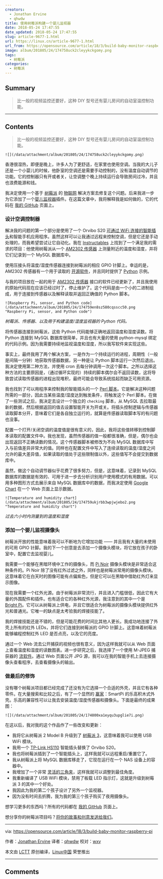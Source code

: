 ```yaml
---
creators:
  - Jonathan Ervine
  - qhwdw
title: 使用树莓派构建一个婴儿监视器
date: 2018-05-24 17:47:55
date_updated: 2018-05-24 17:47:55
slug: article-9677-1.html
url: https://linux.cn/article-9677-1.html
url_from: https://opensource.com/article/18/3/build-baby-monitor-raspberry-pi
image: album/201805/24/174758uck2cleyykckgomy.png
tags:
  - 树莓派
categories:
  - 树莓派
---
```


## Summary

> 比一般的视频监控还要好，这种 DIY 型号还有婴儿房间的自动室温控制功能。

***

<!-- more -->

## Contents

> 
> 比一般的视频监控还要好，这种 DIY 型号还有婴儿房间的自动室温控制功能。
> 
> 
> 

`![](/data/attachment/album/201805/24/174758uck2cleyykckgomy.png)`

香港很湿热，即便是晚上，许多人为了更舒适，在家里也使用空调。当我的大儿子还是一个小婴儿的时候，他卧室的空调还是需要手动控制的，没有温度自动调节的功能。它的控制器只有开或者关，让空调整个晚上持续运行会导致房间过冷，并且也浪费能源和钱。

我决定使用一个基于 [树莓派](https://opensource.com/tags/raspberry-pi) 的 [物联网](https://opensource.com/tags/internet-things) 解决方案去修复这个问题。后来我进一步为它添加了一个[婴儿监视器](https://opensource.com/article/17/9/gonimo)插件。在这篇文章中，我将解释我是如何做的，它的代码在 [我的 GitHub](https://github.com/jervine/rpi-temp-humid-monitor) 页面上。

### 设计空调控制器

解决我的问题的第一个部分是使用了一个 Orvibo S20 [可通过 WiFi 连接的智能插头](https://www.amazon.co.uk/marsboy-S20-Automation-Control-Smartphone/dp/B01LXKPUDK/ref=sr_1_1/258-6082934-2585109?ie=UTF8&amp;qid=1520578769&amp;sr=8-1&amp;keywords=orvibo+s20)和智能手机应用程序。虽然这样可以让我通过远程来控制空调，但是它还是手动处理的，而我希望尝试让它自动化。我在 [Instructables](http://www.instructables.com/id/Raspberry-Pi-Temperature-Humidity-Network-Monitor/) 上找到了一个满足我的需求的项目：他使用树莓派从一个 [AM2302 传感器](https://www.adafruit.com/product/393) 上测量附近的温度和湿度，并将它们记录到一个 MySQL 数据库中。

使用压接头将温度/湿度传感器连接到树莓派的相应 GPIO 针脚上。幸运的是，AM2302 传感器有一个用于读取的 [开源软件](https://github.com/adafruit/Adafruit_Python_DHT)，并且同时提供了 [Python](https://opensource.com/tags/python) 示例。

与我的项目放在一起的用于 [AM2302 传感器](https://github.com/adafruit/Adafruit-Raspberry-Pi-Python-Code/tree/legacy/Adafruit_DHT_Driver_Python) 接口的软件已经更新了，并且我使用的原始代码现在应该已经过时了，停止维护了。这个代码是由一个小的二进制组成，用于连接到传感器以及解释读取并返回正确值的 Python 脚本。

`![Raspberry Pi, sensor, and Python code](/data/attachment/album/201805/24/174759en8sz580cqsscc50.png "Raspberry Pi, sensor, and Python code")`

*树莓派、传感器、以及用于构建温度/湿度监视器的 Python 代码。*

将传感器连接到树莓派，这些 Python 代码能够正确地返回温度和湿度读数。将 Python 连接到 MySQL 数据库很简单，并且也有大量的使用 python-mysql 绑定的代码示例。因为我需要持续地监视温度和湿度，所以我写软件来实现这些。

事实上，最终我用了两个解决方案，一是作为一个持续运行的进程，周期性（一般是间隔一分钟）地获取传感器数据，另一种是让 Python 脚本运行一次然后退出。我决定使用第二种方法，并使用 cron 去每分钟调用一次这个脚本。之所以选择这种方法的主要原因是，（通过循环实现的）持续的脚本偶尔会不返回读数，这将导致尝试读取传感器的进程出现堆积，最终可能会导致系统挂起而缺乏可用资源。

我也找到了可以用程序来控制我的智能插头的一个 [Perl 脚本](https://github.com/franc-carter/bauhn-wifi)。它是解决这种问题所需的一部分，因此当某些温度/湿度达到触发条件，将触发这个 Perl 脚本。在做了一些测试之后，我决定去设计一个独立的 `checking` 脚本，从 MySQL 去拉取最新的数据，然后根据返回的值去设置智能开关为开或关。将插头控制逻辑与传感器读取脚本分开，意味着它们是各自独立运行的，就算是传感器读取脚本写的有问题也没事。

配置一个打开/关闭空调的温度值是很有意义的，因此，我将这些值转移到控制脚本读取的配置文件中。我也发现，虽然传感器的值一般都很准确，但是，偶尔也会出现返回不正确读数的情况。这个传感器脚本被修改为不向 MySQL 数据库中写入与前值差异非常大的值。同样也在配置文件中写入了连续读取的温度/湿度之间允许的最大差异值，如果读取的值处于这些限制值以外，这些值写不会提交到数据库中。

虽然，做这个自动调节器似乎花费了很多努力，但是，这意味着，记录到 MySQL 数据库的数据是有效的、可用于进一步去分析识别用户使用模式的有用数据。可以用多种图形方式去展示来自 MySQL 数据库中的数据，而我决定使用 [Google Chart](https://developers.google.com/chart/) 在一个 Web 页面上显示数据。

`![Temperature and humidity chart](/data/attachment/album/201805/24/174759ukjrbb3wpjwjebo2.png "Temperature and humidity chart")`

*过去六小时内测量到的温度和湿度*

### 添加一个婴儿监视摄像头

树莓派开放的性能意味着我可以不断地为它增加功能 —— 并且我有大量的未使用的可用 GPIO 针脚。我的下一个创意是去添加一个摄像头模块，将它放在孩子的卧室中，配置它去监视婴儿。

我需要一个能够在黑暗环境中工作的摄像头，而 [Pi Noir](https://www.raspberrypi.org/products/pi-noir-camera-v2/) 摄像头模块是非常适合这种条件的。Pi Noir 除了没有红外过滤之外，同样也是树莓派常用的摄像头模块。这意味着它在白天时的图像可能有点偏紫色，但是它可以在黑暗中借助红外灯来显示图像。

现在我需要一个红外光源。由于树莓派非常流行，并且进入门槛很低，因此它有大量的外围配件和插件。也有适合它的各种红外光源，我注意到的其中一个是 [Bright Pi](https://www.pi-supply.com/product/bright-pi-bright-white-ir-camera-light-raspberry-pi/)。它可以从树莓派上供电，并且它很适合为树莓派的摄像头模块提供红外光和普通光。它唯一的缺点是太考验我的焊接技能了。

我的焊接技能还是不错的，但是可能花费的时间比其他人更长。我成功地连接了外壳上所有的红外 LEDs，并将它们连接到树莓派的 GPIO 针脚上。这意味着树莓派能够编程控制红外 LED 是否点亮，以及它的亮度。

通过一个 Web 流去公开捕获的视频也很有意义，因为这样我就可以从 Web 页面上查看温度和湿度的读数图表。进一步研究之后，我选择了一个使用 M-JPEG 捕获器的 [流软件](https://elinux.org/RPi-Cam-Web-Interface)。通过 Web 页面公开 JPG 源，我可以在我的智能手机上去连接摄像头查看程序，去查看摄像头的输出。

### 做最后的修饰

没有哪个树莓派项目都已经完成了还没有为它选择一个合适的外壳，并且它有各种零件。在大量搜索和比较之后，有了一个显然的 [赢家](https://smarticase.com/collections/all/products/smartipi-kit-3)：SmartPi 的乐高积木式外壳。乐高的兼容性可以让我去安装温度/湿度传感器和摄像头。下面是最终的成果图：

`![](/data/attachment/album/201805/24/174800xa1eyqu3upglie7i.png)`

在这以后，我对我的这个作品作了一些改变和更新：

* 我将它从树莓派 2 Model B 升级到了 [树莓派 3](https://opensource.com/article/18/3/raspberry-pi-3b-model-news)，这意味着我可以使用 USB WiFi 模块。
* 我用一个 [TP-Link HS110](https://www.tp-link.com/uk/products/details/cat-5258_HS110.html) 智能插头替换了 Orvibo S20。
* 我也将树莓派插到了一个智能插头上，这样我就可以远程重启/重置它了。
* 我从树莓派上将 MySQL 数据库移走了，它现在运行在一个 NAS 设备上的容器中。
* 我增加了一个非常 [灵活的三角夹](https://www.amazon.com/Flexpod-Flexible-Tripod-Discontinued-Manufacturer/dp/B000JC8WYA)，这样我就可以调整到最佳角度。
* 我重新编译了 USB WiFi 模块，禁用了板载 LED 指示灯，这就是升级到树莓派 3 的其中一个好处。
* 我因此为我的第二个孩子设计了另外一个监视器。
* 因为没有时间去折腾，我为我的第三个孩子购买了夜用摄像头。

想学习更多的东西吗？所有的代码都在 [我的 GitHub](https://github.com/jervine/rpi-temp-humid-monitor) 页面上。

想分享你的树莓派项目吗？[将你的故事和创意发送给我们](http://opensource.com/story)。

---

via: <https://opensource.com/article/18/3/build-baby-monitor-raspberry-pi>

作者：[Jonathan Ervine](https://opensource.com/users/jervine) 译者：[qhwdw](https://github.com/qhwdw) 校对：[wxy](https://github.com/wxy)

本文由 [LCTT](https://github.com/LCTT/TranslateProject) 原创编译，[Linux中国](https://linux.cn/) 荣誉推出

***

## Comments
